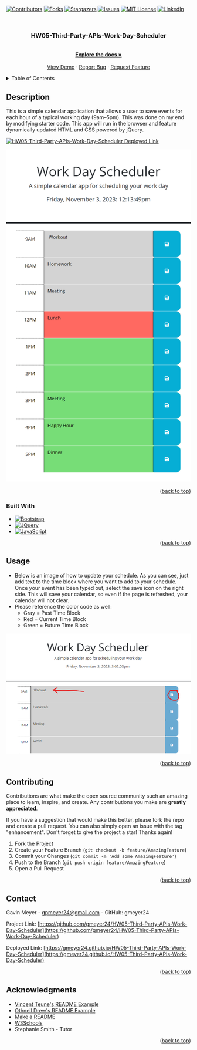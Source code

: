 <!-- Improved compatibility of back to top link: See: https://github.com/othneildrew/Best-README-Template/pull/73 -->

<a name="readme-top"></a>

<!--
*** Thanks for checking out the Best-README-Template. If you have a suggestion
*** that would make this better, please fork the repo and create a pull request
*** or simply open an issue with the tag "enhancement".
*** Don't forget to give the project a star!
*** Thanks again! Now go create something AMAZING! :D
-->

<!-- PROJECT SHIELDS -->
<!--
*** I'm using markdown "reference style" links for readability.
*** Reference links are enclosed in brackets [ ] instead of parentheses ( ).
*** See the bottom of this document for the declaration of the reference variables
*** for contributors-url, forks-url, etc. This is an optional, concise syntax you may use.
*** https://www.markdownguide.org/basic-syntax/#reference-style-links
-->

[![Contributors][contributors-shield]][contributors-url]
[![Forks][forks-shield]][forks-url]
[![Stargazers][stars-shield]][stars-url]
[![Issues][issues-shield]][issues-url]
[![MIT License][license-shield]][license-url]
[![LinkedIn][linkedin-shield]][linkedin-url]

<!-- PROJECT LOGO -->
<br />
<div align="center">
  <!-- <a href="https://github.com/gmeyer24/HW05-Third-Party-APIs-Work-Day-Scheduler">
    <img src="images/logo.png" alt="Logo" width="80" height="80">
  </a> -->

<h3 align="center">HW05-Third-Party-APIs-Work-Day-Scheduler</h3>

  <p align="center">
    <br />
    <a href="https://github.com/gmeyer24/HW05-Third-Party-APIs-Work-Day-Scheduler"><strong>Explore the docs »</strong></a>
    <br />
    <br />
    <a href="https://github.com/gmeyer24/HW05-Third-Party-APIs-Work-Day-Scheduler">View Demo</a>
    ·
    <a href="https://github.com/gmeyer24/HW05-Third-Party-APIs-Work-Day-Scheduler/issues">Report Bug</a>
    ·
    <a href="https://github.com/gmeyer24/HW05-Third-Party-APIs-Work-Day-Scheduler/issues">Request Feature</a>
  </p>
</div>

<!-- TABLE OF CONTENTS -->
<details>
  <summary>Table of Contents</summary>
  <ol>
    <li>
      <a href="#about-the-project">About The Project</a>
      <ul>
        <li><a href="#built-with">Built With</a></li>
      </ul>
    </li>
    <li>
      <a href="#getting-started">Getting Started</a>
      <ul>
        <li><a href="#prerequisites">Prerequisites</a></li>
        <li><a href="#installation">Installation</a></li>
      </ul>
    </li>
    <li><a href="#usage">Usage</a></li>
    <li><a href="#roadmap">Roadmap</a></li>
    <li><a href="#contributing">Contributing</a></li>
    <li><a href="#license">License</a></li>
    <li><a href="#contact">Contact</a></li>
    <li><a href="#acknowledgments">Acknowledgments</a></li>
  </ol>
</details>

<!-- ABOUT THE PROJECT -->

## Description

<!-- Enter Decription Below -->

This is a simple calendar application that allows a user to save events for each hour of a typical working day (9am–5pm). This was done on my end by modifying starter code. This app will run in the browser and feature dynamically updated HTML and CSS powered by jQuery.

[![HW05-Third-Party-APIs-Work-Day-Scheduler Deployed Link][product-screenshot]](https://gmeyer24.github.io/HW05-Third-Party-APIs-Work-Day-Scheduler)

![Alt text](images/screencapture-127-0-0-1-5500-index-html-2023-11-03-12_13_49.png)

<!-- Here's a blank template to get started: To avoid retyping too much info. Do a search and replace with your text editor for the following: `gmeyer24`, `HW05-Third-Party-APIs-Work-Day-Scheduler`, `gavinpmeyer`, `gmail`, `gpmeyer24`, `HW05-Third-Party-APIs-Work-Day-Scheduler`, `project_description` -->

<p align="right">(<a href="#readme-top">back to top</a>)</p>

### Built With

<!-- * [![Next][Next.js]][Next-url]
* [![React][React.js]][React-url]
* [![Vue][Vue.js]][Vue-url]
* [![Angular][Angular.io]][Angular-url]
* [![Svelte][Svelte.dev]][Svelte-url]
* [![Laravel][Laravel.com]][Laravel-url] -->

- [![Bootstrap][Bootstrap.com]][Bootstrap-url]
- [![JQuery][JQuery.com]][JQuery-url]
- [![JavaScript][JavaScript.com]][JavaScript-url]

<p align="right">(<a href="#readme-top">back to top</a>)</p>

<!-- GETTING STARTED -->
<!-- ## Getting Started

This is an example of how you may give instructions on setting up your project locally.
To get a local copy up and running follow these simple example steps.

### Prerequisites

This is an example of how to list things you need to use the software and how to install them.
* npm
  ```sh
  npm install npm@latest -g
  ```

### Installation

1. Get a free API Key at [https://example.com](https://example.com)
2. Clone the repo
   ```sh
   git clone https://github.com/gmeyer24/HW05-Third-Party-APIs-Work-Day-Scheduler.git
   ```
3. Install NPM packages
   ```sh
   npm install
   ```
4. Enter your API in `config.js`
   ```js
   const API_KEY = 'ENTER YOUR API';
   ```

<p align="right">(<a href="#readme-top">back to top</a>)</p> -->

<!-- USAGE EXAMPLES -->

## Usage

- Below is an image of how to update your schedule. As you can see, just add text to the time block where you want to add to your schedule. Once your event has been typed out, select the save icon on the right side. This will save your calendar, so even if the page is refreshed, your calendar will not clear.
- Please reference the color code as well:
  - Gray = Past Time Block
  - Red = Current Time Block
  - Green = Future Time Block

![Alt text](images/image.png)

<p align="right">(<a href="#readme-top">back to top</a>)</p>

<!-- ROADMAP -->
<!-- ## Roadmap

- [ ] Feature 1
- [ ] Feature 2
- [ ] Feature 3
    - [ ] Nested Feature

See the [open issues](https://github.com/gmeyer24/HW05-Third-Party-APIs-Work-Day-Scheduler/issues) for a full list of proposed features (and known issues).

<p align="right">(<a href="#readme-top">back to top</a>)</p>
 -->

<!-- CONTRIBUTING -->

## Contributing

Contributions are what make the open source community such an amazing place to learn, inspire, and create. Any contributions you make are **greatly appreciated**.

If you have a suggestion that would make this better, please fork the repo and create a pull request. You can also simply open an issue with the tag "enhancement".
Don't forget to give the project a star! Thanks again!

1. Fork the Project
2. Create your Feature Branch (`git checkout -b feature/AmazingFeature`)
3. Commit your Changes (`git commit -m 'Add some AmazingFeature'`)
4. Push to the Branch (`git push origin feature/AmazingFeature`)
5. Open a Pull Request

<p align="right">(<a href="#readme-top">back to top</a>)</p>


<!-- ## License

Distributed under the MIT License. See `LICENSE.txt` for more information.

<p align="right">(<a href="#readme-top">back to top</a>)</p> -->

<!-- CONTACT -->

## Contact

Gavin Meyer - gpmeyer24@gmail.com - GitHub: gmeyer24

Project Link: [https://github.com/gmeyer24/HW05-Third-Party-APIs-Work-Day-Scheduler](https://github.com/gmeyer24/HW05-Third-Party-APIs-Work-Day-Scheduler)

Deployed Link: [https://gmeyer24.github.io/HW05-Third-Party-APIs-Work-Day-Scheduler](https://gmeyer24.github.io/HW05-Third-Party-APIs-Work-Day-Scheduler)

<p align="right">(<a href="#readme-top">back to top</a>)</p>

<!-- ACKNOWLEDGMENTS -->

## Acknowledgments

- [Vincent Teune's README Example](https://github.com/cobalt88/CPS-API)
- [Othneil Drew's README Example](https://github.com/othneildrew/Best-README-Template#best-readme-template)
- [Make a README](https://www.makeareadme.com/)
- [W3Schools](https://www.w3schools.com/)
- Stephanie Smith - Tutor
<!-- * []() -->

<p align="right">(<a href="#readme-top">back to top</a>)</p>

<!-- MARKDOWN LINKS & IMAGES -->
<!-- https://www.markdownguide.org/basic-syntax/#reference-style-links -->

[contributors-shield]: https://img.shields.io/github/contributors/gmeyer24/HW05-Third-Party-APIs-Work-Day-Scheduler.svg?style=for-the-badge
[contributors-url]: https://github.com/gmeyer24/HW05-Third-Party-APIs-Work-Day-Scheduler/graphs/contributors
[forks-shield]: https://img.shields.io/github/forks/gmeyer24/HW05-Third-Party-APIs-Work-Day-Scheduler.svg?style=for-the-badge
[forks-url]: https://github.com/gmeyer24/HW05-Third-Party-APIs-Work-Day-Scheduler/network/members
[stars-shield]: https://img.shields.io/github/stars/gmeyer24/HW05-Third-Party-APIs-Work-Day-Scheduler.svg?style=for-the-badge
[stars-url]: https://github.com/gmeyer24/HW05-Third-Party-APIs-Work-Day-Scheduler/stargazers
[issues-shield]: https://img.shields.io/github/issues/gmeyer24/HW05-Third-Party-APIs-Work-Day-Scheduler.svg?style=for-the-badge
[issues-url]: https://github.com/gmeyer24/HW05-Third-Party-APIs-Work-Day-Scheduler/issues
[license-shield]: https://img.shields.io/github/license/gmeyer24/HW05-Third-Party-APIs-Work-Day-Scheduler.svg?style=for-the-badge
[license-url]: https://github.com/gmeyer24/HW05-Third-Party-APIs-Work-Day-Scheduler/blob/master/LICENSE.txt
[linkedin-shield]: https://img.shields.io/badge/-LinkedIn-black.svg?style=for-the-badge&logo=linkedin&colorB=555
[linkedin-url]: https://linkedin.com/in/gavinpmeyer
[product-screenshot]: images/screenshot.png
[Next.js]: https://img.shields.io/badge/next.js-000000?style=for-the-badge&logo=nextdotjs&logoColor=white
[Next-url]: https://nextjs.org/
[React.js]: https://img.shields.io/badge/React-20232A?style=for-the-badge&logo=react&logoColor=61DAFB
[React-url]: https://reactjs.org/
[Vue.js]: https://img.shields.io/badge/Vue.js-35495E?style=for-the-badge&logo=vuedotjs&logoColor=4FC08D
[Vue-url]: https://vuejs.org/
[Angular.io]: https://img.shields.io/badge/Angular-DD0031?style=for-the-badge&logo=angular&logoColor=white
[Angular-url]: https://angular.io/
[Svelte.dev]: https://img.shields.io/badge/Svelte-4A4A55?style=for-the-badge&logo=svelte&logoColor=FF3E00
[Svelte-url]: https://svelte.dev/
[Laravel.com]: https://img.shields.io/badge/Laravel-FF2D20?style=for-the-badge&logo=laravel&logoColor=white
[Laravel-url]: https://laravel.com
[Bootstrap.com]: https://img.shields.io/badge/Bootstrap-563D7C?style=for-the-badge&logo=bootstrap&logoColor=white
[Bootstrap-url]: https://getbootstrap.com
[JQuery.com]: https://img.shields.io/badge/jQuery-0769AD?style=for-the-badge&logo=jquery&logoColor=white
[JQuery-url]: https://jquery.com
[JavaScript.com]: https://img.shields.io/badge/JavaScript-323330?style=for-the-badge&logo=javascript&logoColor=F7DF1E
[JavaScript-url]: https://www.javascript.com/
